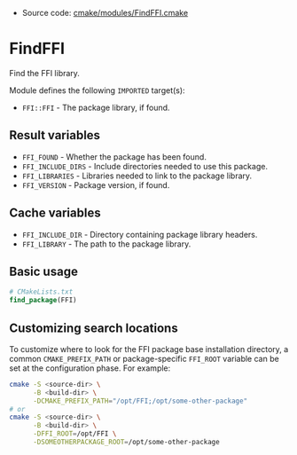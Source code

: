 <!-- This is auto-generated file. -->
* Source code: [cmake/modules/FindFFI.cmake](https://github.com/petk/php-build-system/blob/master/cmake/cmake/modules/FindFFI.cmake)

# FindFFI

Find the FFI library.

Module defines the following `IMPORTED` target(s):

* `FFI::FFI` - The package library, if found.

## Result variables

* `FFI_FOUND` - Whether the package has been found.
* `FFI_INCLUDE_DIRS` - Include directories needed to use this package.
* `FFI_LIBRARIES` - Libraries needed to link to the package library.
* `FFI_VERSION` - Package version, if found.

## Cache variables

* `FFI_INCLUDE_DIR` - Directory containing package library headers.
* `FFI_LIBRARY` - The path to the package library.

## Basic usage

```cmake
# CMakeLists.txt
find_package(FFI)
```

## Customizing search locations

To customize where to look for the FFI package base
installation directory, a common `CMAKE_PREFIX_PATH` or
package-specific `FFI_ROOT` variable can be set at
the configuration phase. For example:

```sh
cmake -S <source-dir> \
      -B <build-dir> \
      -DCMAKE_PREFIX_PATH="/opt/FFI;/opt/some-other-package"
# or
cmake -S <source-dir> \
      -B <build-dir> \
      -DFFI_ROOT=/opt/FFI \
      -DSOMEOTHERPACKAGE_ROOT=/opt/some-other-package
```
